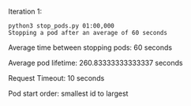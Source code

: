 Iteration 1:

```commandline
python3 stop_pods.py 01:00,000
Stopping a pod after an average of 60 seconds
```

Average time between stopping pods: 60 seconds

Average pod lifetime: 260.83333333333337 seconds

Request Timeout: 10 seconds

Pod start order: smallest id to largest